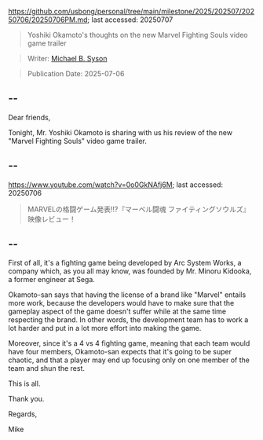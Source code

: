 https://github.com/usbong/personal/tree/main/milestone/2025/202507/20250706/20250706PM.md; last accessed: 20250707

> Yoshiki Okamoto's thoughts on the new Marvel Fighting Souls video game trailer

> Writer: [Michael B. Syson](https://www.linkedin.com/in/michaelsyson/)

> Publication Date: 2025-07-06

## --

Dear friends,

Tonight, Mr. Yoshiki Okamoto is sharing with us his review of the new "Marvel Fighting Souls" video game trailer.

## --

https://www.youtube.com/watch?v=0o0GkNAfj6M; last accessed: 20250706

> MARVELの格闘ゲーム発表!!?『マーベル闘魂 ファイティングソウルズ』映像レビュー！ 

## --

First of all, it's a fighting game being developed by Arc System Works, a company which, as you all may know, was founded by Mr. Minoru Kidooka, a former engineer at Sega.

Okamoto-san says that having the license of a brand like "Marvel" entails more work, because the developers would have to make sure that the gameplay aspect of the game doesn't suffer while at the same time respecting the brand. In other words, the development team has to work a lot harder and put in a lot more effort into making the game.

Moreover, since it's a 4 vs 4 fighting game, meaning that each team would have four members, Okamoto-san expects that it's going to be super chaotic, and that a player may end up focusing only on one member of the team and shun the rest.

This is all.

Thank you.

Regards,

Mike
